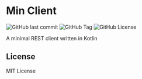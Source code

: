 # Min Client

![GitHub last commit](https://img.shields.io/github/last-commit/yukita443/min-client?style=flat-square)
![GitHub Tag](https://img.shields.io/github/v/tag/yukita443/min-client?style=flat-square)
![GitHub License](https://img.shields.io/github/license/yukita443/min-client?style=flat-square)

A minimal REST client written in Kotlin

## License

MIT License
